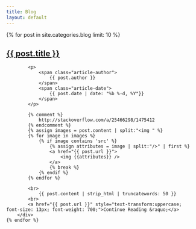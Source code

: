 ```yaml
---
title: Blog
layout: default
---
```


<div class="container">
    {% for post in site.categories.blog limit: 10 %}
        <div class="row">
            <h2>
                <a href="{{ post.url }}">
                    {{ post.title }}
                </a>
            </h2>
            
            <p>
                <span class="article-author">
                    {{ post.author }}
                </span>
                <span class="article-date">
                    {{ post.date | date: "%b %-d, %Y"}}
                </span>
            </p>

            {% comment %}
                http://stackoverflow.com/a/25466298/1475412
            {% endcomment %}
            {% assign images = post.content | split:"<img " %}
            {% for image in images %}
                {% if image contains 'src' %}
                    {% assign attributes = image | split:"/>" | first %}
                    <a href="{{ post.url }}">
                        <img {{attributes}} />
                    </a>
                    {% break %}
                {% endif %}
            {% endfor %}
            
            <br>
                {{ post.content | strip_html | truncatewords: 50 }}
            <br>
            <a href="{{ post.url }}" style="text-transform:uppercase; font-size: 13px; font-weight: 700;">Continue Reading &raquo;</a>
        </div>
    {% endfor %}
</div>
